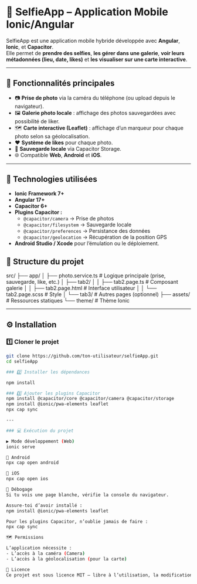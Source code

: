 # 📸 SelfieApp – Application Mobile Ionic/Angular

SelfieApp est une application mobile hybride développée avec **Angular**, **Ionic**, et **Capacitor**.  
Elle permet de **prendre des selfies**, **les gérer dans une galerie**, **voir leurs métadonnées (lieu, date, likes)** et **les visualiser sur une carte interactive**.

---

## 🚀 Fonctionnalités principales

- 📷 **Prise de photo** via la caméra du téléphone (ou upload depuis le navigateur).
- 🖼️ **Galerie photo locale** : affichage des photos sauvegardées avec possibilité de liker.
- 🗺️ **Carte interactive (Leaflet)** : affichage d’un marqueur pour chaque photo selon sa géolocalisation.
- ❤️ **Système de likes** pour chaque photo.
- 💾 **Sauvegarde locale** via Capacitor Storage.
- 🌐 Compatible **Web**, **Android** et **iOS**.

---

## 🧱 Technologies utilisées

- **Ionic Framework 7+**
- **Angular 17+**
- **Capacitor 6+**
- **Plugins Capacitor :**
  - `@capacitor/camera` → Prise de photos
  - `@capacitor/filesystem` → Sauvegarde locale
  - `@capacitor/preferences` → Persistance des données
  - `@capacitor/geolocation` → Récupération de la position GPS
- **Android Studio / Xcode** pour l’émulation ou le déploiement.

## 📂 Structure du projet

src/
 ├── app/
 │   ├── photo.service.ts        # Logique principale (prise, sauvegarde, like, etc.)
 │   ├── tab2/
 │   │   ├── tab2.page.ts        # Composant galerie
 │   │   ├── tab2.page.html      # Interface utilisateur
 │   │   └── tab2.page.scss      # Style
 │   └── tab3/                   # Autres pages (optionnel)
 ├── assets/                     # Ressources statiques
 └── theme/                      # Thème Ionic

---

## ⚙️ Installation

### 1️⃣ Cloner le projet
```bash
git clone https://github.com/ton-utilisateur/selfieApp.git
cd selfieApp

### 2️⃣ Installer les dépendances

npm install

### 3️⃣ Ajouter les plugins Capacitor
npm install @capacitor/core @capacitor/camera @capacitor/storage
npm install @ionic/pwa-elements leaflet
npx cap sync

---

### 💻 Exécution du projet

▶️ Mode développement (Web)
ionic serve

📱 Android
npx cap open android

🍎 iOS
npx cap open ios

🧩 Débogage
Si tu vois une page blanche, vérifie la console du navigateur.

Assure-toi d’avoir installé :
npm install @ionic/pwa-elements leaflet

Pour les plugins Capacitor, n’oublie jamais de faire :
npx cap sync

🗺️ Permissions

L’application nécessite :
- L’accès à la caméra (Camera)
- L’accès à la géolocalisation (pour la carte)

📝 Licence
Ce projet est sous licence MIT — libre à l’utilisation, la modification et la distribution.
